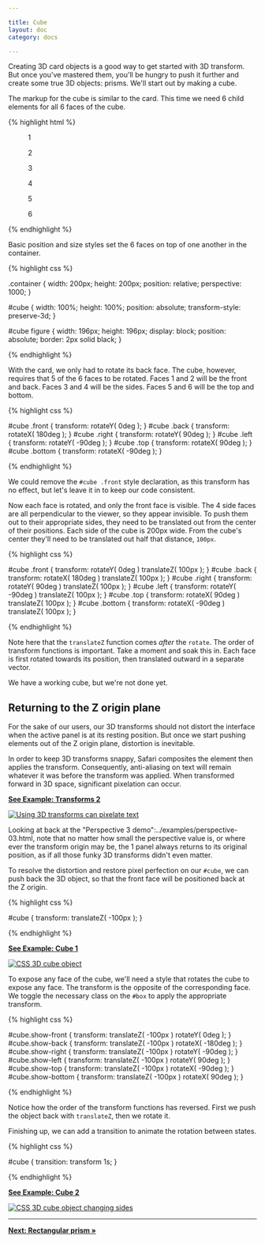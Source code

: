```yaml
---

title: Cube
layout: doc
category: docs

---
```


Creating 3D card objects is a good way to get started with 3D transform. But once you've mastered them, you'll be hungry to push it further and create some true 3D objects: prisms. We'll start out by making a cube.

The markup for the cube is similar to the card. This time we need 6 child elements for all 6 faces of the cube.

{% highlight html %}

<section class="container">
  <div id="cube">
    <figure class="front">1</figure>
    <figure class="back">2</figure>
    <figure class="right">3</figure>
    <figure class="left">4</figure>
    <figure class="top">5</figure>
    <figure class="bottom">6</figure>
  </div>
</section>

{% endhighlight %}

Basic position and size styles set the 6 faces on top of one another in the container.

{% highlight css %}

.container {
  width: 200px;
  height: 200px;
  position: relative;
  perspective: 1000;
}

#cube {
  width: 100%;
  height: 100%;
  position: absolute;
  transform-style: preserve-3d;
}

#cube figure {
  width: 196px;
  height: 196px;
  display: block;
  position: absolute;
  border: 2px solid black;
}

{% endhighlight %}

With the card, we only had to rotate its back face. The cube, however, requires that 5 of the 6 faces to be rotated. Faces 1 and 2 will be the front and back. Faces 3 and 4 will be the sides. Faces 5 and 6 will be the top and bottom.

{% highlight css %}

#cube .front  { transform: rotateY(   0deg ); }
#cube .back   { transform: rotateX( 180deg ); }
#cube .right  { transform: rotateY(  90deg ); }
#cube .left   { transform: rotateY( -90deg ); }
#cube .top    { transform: rotateX(  90deg ); }
#cube .bottom { transform: rotateX( -90deg ); }

{% endhighlight %}

We could remove the `#cube .front` style declaration, as this transform has no effect, but let's leave it in to keep our code consistent.

Now each face is rotated, and only the front face is visible. The 4 side faces are all perpendicular to the viewer, so they appear invisible. To push them out to their appropriate sides, they need to be translated out from the center of their positions. Each side of the cube is 200px wide. From the cube's center they'll need to be translated out half that distance, `100px`.

{% highlight css %}

#cube .front  { transform: rotateY(   0deg ) translateZ( 100px ); }
#cube .back   { transform: rotateX( 180deg ) translateZ( 100px ); }
#cube .right  { transform: rotateY(  90deg ) translateZ( 100px ); }
#cube .left   { transform: rotateY( -90deg ) translateZ( 100px ); }
#cube .top    { transform: rotateX(  90deg ) translateZ( 100px ); }
#cube .bottom { transform: rotateX( -90deg ) translateZ( 100px ); }

{% endhighlight %}

Note here that the `translateZ` function comes _after_ the `rotate`. The order of transform functions is important. Take a moment and soak this in. Each face is first rotated towards its position, then translated outward in a separate vector.

We have a working cube, but we're not done yet.

## Returning to the Z origin plane

For the sake of our users, our 3D transforms should not distort the interface when the active panel is at its resting position. But once we start pushing elements out of the Z origin plane, distortion is inevitable. 

In order to keep 3D transforms snappy, Safari composites the element then applies the transform. Consequently, anti-aliasing on text will remain whatever it was before the transform was applied. When transformed forward in 3D space, significant pixelation can occur. 

[**See Example: Transforms 2**](../examples/transforms-02-pixelation.html)

[![Using 3D transforms can pixelate text](../img/pixelation01.png)](../examples/transforms-02-pixelation.html)

Looking at back at the "Perspective 3 demo":../examples/perspective-03.html, note that no matter how small the perspective value is, or where ever the transform origin may be, the 1 panel always returns to its original position, as if all those funky 3D transforms didn't even matter.

To resolve the distortion and restore pixel perfection on our `#cube`, we can push back the 3D object, so that the front face will be positioned back at the Z origin.

{% highlight css %}

#cube { transform: translateZ( -100px ); }

{% endhighlight %}

[**See Example: Cube 1**](../examples/cube-01-steps.html)

[![CSS 3D cube object](../img/cube01.png)](../examples/cube-01-steps.html)

To expose any face of the cube, we'll need a style that rotates the cube to expose any face. The transform is the opposite of the corresponding face. We toggle the necessary class on the `#box` to apply the appropriate transform.

{% highlight css %}

#cube.show-front  { transform: translateZ( -100px ) rotateY(    0deg ); }
#cube.show-back   { transform: translateZ( -100px ) rotateX( -180deg ); }
#cube.show-right  { transform: translateZ( -100px ) rotateY(  -90deg ); }
#cube.show-left   { transform: translateZ( -100px ) rotateY(   90deg ); }
#cube.show-top    { transform: translateZ( -100px ) rotateX(  -90deg ); }
#cube.show-bottom { transform: translateZ( -100px ) rotateX(   90deg ); }

{% endhighlight %}

Notice how the order of the transform functions has reversed. First we push the object back with `translateZ`, then we rotate it.

Finishing up, we can add a transition to animate the rotation between states. 

{% highlight css %}

#cube { transition: transform 1s; }

{% endhighlight %}

[**See Example: Cube 2**](../examples/cube-02-show-sides.html)

[![CSS 3D cube object changing sides](../img/cube02.png)](../examples/cube-02-show-sides.html)

* * *

[**Next: Rectangular prism &raquo;**](rectangular-prism.html)
